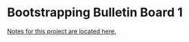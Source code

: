 # Bootstrapping Bulletin Board 1

[Notes for this project are located here.](https://learn.firstdraft.com/lessons/138)
